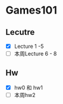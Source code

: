 # Games101

## Lecutre
- [X] Lecture 1 -5
- [ ] 本周Lecture 6 - 8

## Hw
- [X] hw0 和 hw1 
- [ ] 本周hw2
